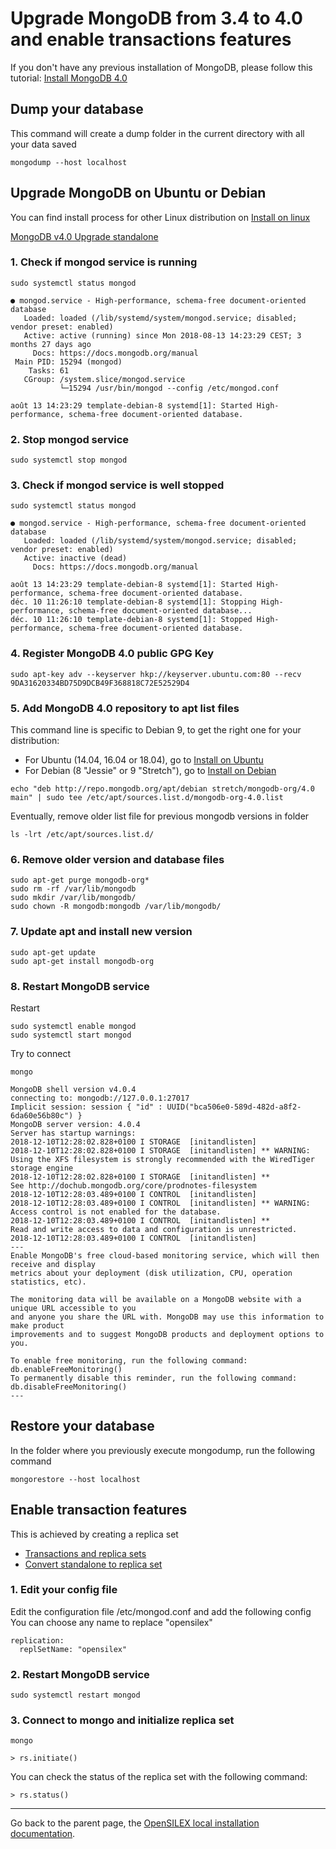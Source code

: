 # Upgrade MongoDB from 3.4 to 4.0 and enable transactions features

If you don't have any previous installation of MongoDB, please follow this tutorial:
[Install MongoDB 4.0](MongoDBInstallv4)

## Dump your database

This command will create a dump folder in the current directory with all your data saved

```
mongodump --host localhost
```

## Upgrade MongoDB on Ubuntu or Debian

You can find install process for other Linux distribution on [Install on linux](https://docs.mongodb.com/manual/administration/install-on-linux/)

[MongoDB v4.0 Upgrade standalone](https://docs.mongodb.com/manual/release-notes/4.0-upgrade-standalone/)

### 1. Check if mongod service is running

```
sudo systemctl status mongod
```

```
● mongod.service - High-performance, schema-free document-oriented database
   Loaded: loaded (/lib/systemd/system/mongod.service; disabled; vendor preset: enabled)
   Active: active (running) since Mon 2018-08-13 14:23:29 CEST; 3 months 27 days ago
     Docs: https://docs.mongodb.org/manual
 Main PID: 15294 (mongod)
    Tasks: 61
   CGroup: /system.slice/mongod.service
           └─15294 /usr/bin/mongod --config /etc/mongod.conf

août 13 14:23:29 template-debian-8 systemd[1]: Started High-performance, schema-free document-oriented database.
```

### 2. Stop mongod service

```
sudo systemctl stop mongod
```

### 3. Check if mongod service is well stopped

```
sudo systemctl status mongod
```

```
● mongod.service - High-performance, schema-free document-oriented database
   Loaded: loaded (/lib/systemd/system/mongod.service; disabled; vendor preset: enabled)
   Active: inactive (dead)
     Docs: https://docs.mongodb.org/manual

août 13 14:23:29 template-debian-8 systemd[1]: Started High-performance, schema-free document-oriented database.
déc. 10 11:26:10 template-debian-8 systemd[1]: Stopping High-performance, schema-free document-oriented database...
déc. 10 11:26:10 template-debian-8 systemd[1]: Stopped High-performance, schema-free document-oriented database.
```

### 4. Register MongoDB 4.0 public GPG Key

```
sudo apt-key adv --keyserver hkp://keyserver.ubuntu.com:80 --recv 9DA31620334BD75D9DCB49F368818C72E52529D4
```

### 5. Add MongoDB 4.0 repository to apt list files

This command line is specific to Debian 9, to get the right one for your distribution:

- For Ubuntu (14.04, 16.04 or 18.04), go to [Install on Ubuntu](https://docs.mongodb.com/manual/tutorial/install-mongodb-on-ubuntu/)
- For Debian (8 "Jessie" or 9 "Stretch"), go to [Install on Debian](https://docs.mongodb.com/manual/tutorial/install-mongodb-on-debian/)

```
echo "deb http://repo.mongodb.org/apt/debian stretch/mongodb-org/4.0 main" | sudo tee /etc/apt/sources.list.d/mongodb-org-4.0.list
```

Eventually, remove older list file for previous mongodb versions in folder
```
ls -lrt /etc/apt/sources.list.d/
```

### 6. Remove older version and database files

```
sudo apt-get purge mongodb-org*
sudo rm -rf /var/lib/mongodb
sudo mkdir /var/lib/mongodb/
sudo chown -R mongodb:mongodb /var/lib/mongodb/
```

### 7. Update apt and install new version

```
sudo apt-get update
sudo apt-get install mongodb-org
```

### 8. Restart MongoDB service

Restart

```
sudo systemctl enable mongod
sudo systemctl start mongod
```

Try to connect

```
mongo
```

```
MongoDB shell version v4.0.4
connecting to: mongodb://127.0.0.1:27017
Implicit session: session { "id" : UUID("bca506e0-589d-482d-a8f2-6da60e56b80c") }
MongoDB server version: 4.0.4
Server has startup warnings:
2018-12-10T12:28:02.828+0100 I STORAGE  [initandlisten]
2018-12-10T12:28:02.828+0100 I STORAGE  [initandlisten] ** WARNING: Using the XFS filesystem is strongly recommended with the WiredTiger storage engine
2018-12-10T12:28:02.828+0100 I STORAGE  [initandlisten] **          See http://dochub.mongodb.org/core/prodnotes-filesystem
2018-12-10T12:28:03.489+0100 I CONTROL  [initandlisten]
2018-12-10T12:28:03.489+0100 I CONTROL  [initandlisten] ** WARNING: Access control is not enabled for the database.
2018-12-10T12:28:03.489+0100 I CONTROL  [initandlisten] **          Read and write access to data and configuration is unrestricted.
2018-12-10T12:28:03.489+0100 I CONTROL  [initandlisten]
---
Enable MongoDB's free cloud-based monitoring service, which will then receive and display
metrics about your deployment (disk utilization, CPU, operation statistics, etc).

The monitoring data will be available on a MongoDB website with a unique URL accessible to you
and anyone you share the URL with. MongoDB may use this information to make product
improvements and to suggest MongoDB products and deployment options to you.

To enable free monitoring, run the following command: db.enableFreeMonitoring()
To permanently disable this reminder, run the following command: db.disableFreeMonitoring()
---
```

## Restore your database

In the folder where you previously execute mongodump, run the following command

```
mongorestore --host localhost
```

## Enable transaction features

This is achieved by creating a replica set
- [Transactions and replica sets](https://docs.mongodb.com/manual/core/transactions/#transactions-and-replica-sets)
- [Convert standalone to replica set](https://docs.mongodb.com/manual/tutorial/convert-standalone-to-replica-set/)

### 1. Edit your config file

Edit the configuration file /etc/mongod.conf and add the following config
You can choose any name to replace "opensilex"

```
replication:
  replSetName: "opensilex"
```

### 2. Restart MongoDB service

```
sudo systemctl restart mongod
```

### 3. Connect to mongo and initialize replica set

```
mongo
```

```
> rs.initiate()
```

You can check the status of the replica set with the following command:

```
> rs.status()
```


***

Go back to the parent page, the [OpenSILEX local installation documentation](./localInstallation.md#mongodb-and-robo-3t).
